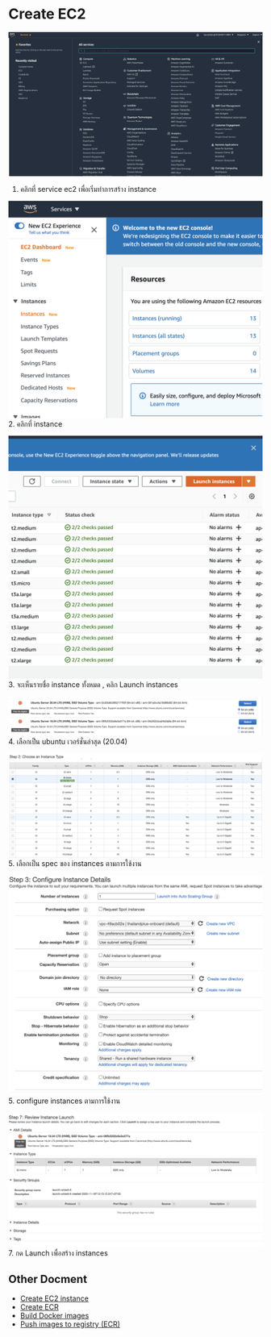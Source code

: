 # Create EC2

![Alt text](assets/create-ec2/create-ec2-1.png?raw=true)
1. คลิกที่ service ec2 เพื่อเริ่มทำการสร้าง instance


![Alt text](assets/create-ec2/create-ec2-2.png?raw=true)
2. คลิกที่ instance

![Alt text](assets/create-ec2/create-ec2-3.png?raw=true)
3. จะเห็นรายชื่อ instance ทั้งหมด , คลิก Launch instances 

![Alt text](assets/create-ec2/create-ec2-4.png?raw=true)
4. เลือกเป็น ubuntu เวอร์ชั่นล่าสุด (20.04)

![Alt text](assets/create-ec2/create-ec2-5.png?raw=true)
5. เลือกเป็น spec ของ instances ตามการใช้งาน

![Alt text](assets/create-ec2/create-ec2-6.png?raw=true)
5. configure instances ตามการใช้งาน

![Alt text](assets/create-ec2/create-ec2-7.png?raw=true)
7. กด Launch เพื่อสร้าง instances

## Other Docment
- [Create EC2 instance](./create-ec2.md)
- [Create ECR](./create-ecr.md)
- [Build Docker images](./build-docker.md)
- [Push images to registry (ECR)](./push-image-to-registry.md)
